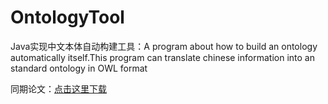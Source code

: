 # OntologyTool
Java实现中文本体自动构建工具：A program about how to build an ontology automatically itself.This program can translate chinese information into an standard ontology in OWL format

同期论文：[点击这里下载](http://202.203.146.151/index.php/jne/article/download/5257/3445)
